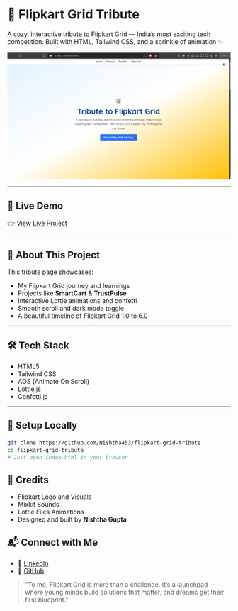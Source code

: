 # 💙 Flipkart Grid Tribute

A cozy, interactive tribute to Flipkart Grid — India’s most exciting tech competition. Built with HTML, Tailwind CSS, and a sprinkle of animation ✨

![Preview](https://raw.githubusercontent.com/Nishtha453/flipkart-grid-tribute/main/preview.png)

---

## 🔗 Live Demo

👉 [View Live Project](https://Nishtha453.github.io/flipkart-grid-tribute)

---

## 🎯 About This Project

This tribute page showcases:
- My Flipkart Grid journey and learnings
- Projects like **SmartCart** & **TrustPulse**
- Interactive Lottie animations and confetti
- Smooth scroll and dark mode toggle
- A beautiful timeline of Flipkart Grid 1.0 to 6.0

---

## 🛠️ Tech Stack

- HTML5
- Tailwind CSS
- AOS (Animate On Scroll)
- Lottie.js
- Confetti.js

---

## 🚀 Setup Locally

```bash
git clone https://github.com/Nishtha453/flipkart-grid-tribute
cd flipkart-grid-tribute
# Just open index.html in your browser
```

## 🙌 Credits

- Flipkart Logo and Visuals
- Mixkit Sounds
- Lottie Files Animations
- Designed and built by **Nishtha Gupta**

## 📬 Connect with Me

- 💼 [LinkedIn](www.linkedin.com/in/nishtha-gupta-a6a117209)
- 🔗 [GitHub](https://github.com/Nishtha453)

> "To me, Flipkart Grid is more than a challenge. It’s a launchpad — where young minds build solutions that matter, and dreams get their first blueprint."
